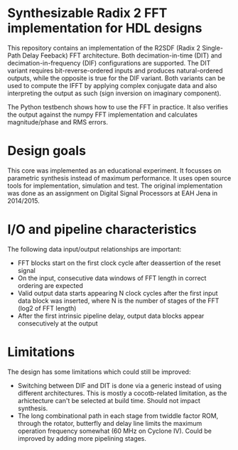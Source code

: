 Synthesizable Radix 2 FFT implementation for HDL designs
========================================================

This repository contains an implementation of the R2SDF (Radix 2 Single-Path Delay Feeback) FFT architecture.
Both decimation-in-time (DIT) and decimation-in-frequency (DIF) configurations are supported. The DIT variant
requires bit-reverse-ordered inputs and produces natural-ordered outputs, while the opposite is true for the
DIF variant.
Both variants can be used to compute the IFFT by applying complex conjugate data and also interpreting the
output as such (sign inversion on imaginary component).

The Python testbench shows how to use the FFT in practice. It also verifies the output against the numpy FFT
implementation and calculates magnitude/phase and RMS errors.

Design goals
============
This core was implemented as an educational experiment. It focusses on parametric synthesis instead of maximum
performance. It uses open source tools for implementation, simulation and test. The original implementation was
done as an assignment on Digital Signal Processors at EAH Jena in 2014/2015.

I/O and pipeline characteristics
========================
The following data input/output relationships are important:

- FFT blocks start on the first clock cycle after deassertion of the reset signal
- On the input, consecutive data windows of FFT length in correct ordering are expected
- Valid output data starts appearing N clock cycles after the first input data block was inserted, where N is
  the number of stages of the FFT (log2 of FFT length)
- After the first intrinsic pipeline delay, output data blocks appear consecutively at the output

Limitations
===========
The design has some limitations which could still be improved:

- Switching between DIF and DIT is done via a generic instead of using different architectures. This is mostly a
  cocotb-related limitation, as the arhictecture can't be selected at build time. Should not impact synthesis.
- The long combinational path in each stage from twiddle factor ROM, through the rotator, butterfly and delay
  line limits the maximum operation frequency somewhat (60 MHz on Cyclone IV). Could be improved by adding more 
  pipelining stages.
